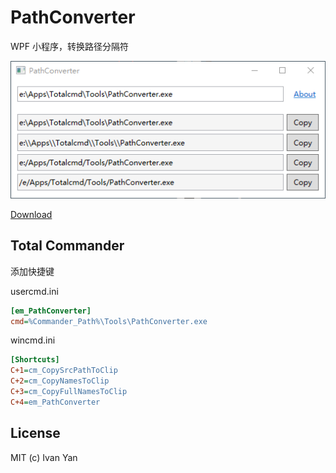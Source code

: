 # PathConverter

WPF 小程序，转换路径分隔符

![](screenshot.png)

[Download](https://pan.baidu.com/s/1miqIlO8)

## Total Commander

添加快捷键

usercmd.ini

```ini
[em_PathConverter]
cmd=%Commander_Path%\Tools\PathConverter.exe
```

wincmd.ini

```ini
[Shortcuts]
C+1=cm_CopySrcPathToClip
C+2=cm_CopyNamesToClip
C+3=cm_CopyFullNamesToClip
C+4=em_PathConverter
```

## License

MIT (c) Ivan Yan
